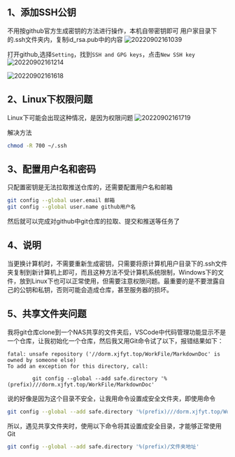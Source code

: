 ## 1、添加SSH公钥
不用按github官方生成密钥的方法进行操作，本机自带密钥即可
用户家目录下的.ssh文件夹内，复制id_rsa.pub中的内容
![20220902161039](http://doc.xjfyt.top/markdown_img/20220902161039.png)

打开github,选择`Setting`，找到`SSH and GPG keys`，点击`New SSH key`
![20220902161214](http://doc.xjfyt.top/markdown_img/20220902161214.png)

![20220902161618](http://doc.xjfyt.top/markdown_img/20220902161618.png)

## 2、Linux下权限问题
Linux下可能会出现这种情况，是因为权限问题
![20220902161719](http://doc.xjfyt.top/markdown_img/20220902161719.png)

解决方法
```bash
chmod -R 700 ~/.ssh
```

## 3、配置用户名和密码
只配置密钥是无法拉取推送仓库的，还需要配置用户名和邮箱
```bash
git config --global user.email 邮箱
git config --global user.name github用户名
```
然后就可以完成对github中git仓库的拉取、提交和推送等任务了

## 4、说明
当更换计算机时，不需要重新生成密钥，只需要将原计算机用户目录下的.ssh文件夹复制到新计算机上即可，而且这种方法不受计算机系统限制，Windows下的文件，放到Linux下也可以正常使用，但需要注意权限问题。最重要的是不要泄露自己的公钥和私钥，否则可能会造成仓库，甚至服务器的损坏。

## 5、共享文件夹问题
我将git仓库clone到一个NAS共享的文件夹后，VSCode中代码管理功能显示不是一个仓库，让我初始化一个仓库，然后我又用Git命令试了以下，报错结果如下：
```text
fatal: unsafe repository ('//dorm.xjfyt.top/WorkFile/MarkdownDoc' is owned by someone else)
To add an exception for this directory, call:

        git config --global --add safe.directory '%(prefix)///dorm.xjfyt.top/WorkFile/MarkdownDoc'
```
说的好像是因为这个目录不安全，让我用命令设置成安全文件夹，即使用命令
```bash
git config --global --add safe.directory '%(prefix)///dorm.xjfyt.top/WorkFile/MarkdownDoc'
```
所以，遇见共享文件夹时，使用以下命令将其设置成安全目录，才能够正常使用Git
```bash
git config --global --add safe.directory '%(prefix)/文件夹地址'
```